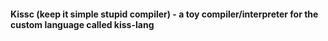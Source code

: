 #### Kissc (keep it simple stupid compiler) - a toy compiler/interpreter for the custom language called kiss-lang